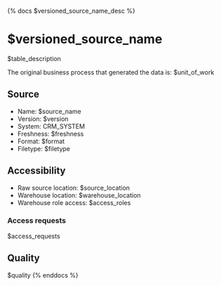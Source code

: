 {% docs $versioned_source_name_desc %}

# $versioned_source_name
$table_description

The original business process that generated the data is: $unit_of_work

## Source
- Name: $source_name
- Version: $version
- System: CRM_SYSTEM
- Freshness: $freshness
- Format: $format
- Filetype: $filetype

## Accessibility
- Raw source location: $source_location
- Warehouse location: $warehouse_location
- Warehouse role access: $access_roles

### Access requests
$access_requests

## Quality
$quality
{% enddocs %}

